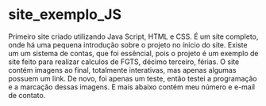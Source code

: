 # site_exemplo_JS
Primeiro site criado utilizando Java Script, HTML e CSS.
É um site completo, onde há uma pequena introdução sobre o projeto no ínicio do site. Existe um um sistema de contas, que foi essêncial, pois o projeto é um exemplo de site feito para realizar calculos de FGTS, décimo terceiro, férias. O site contém imagens ao final, totalmente interativas, mas apenas algumas possuem um link. De novo, foi apenas um teste, então testei a programação e a marcação dessas imagens. E mais abaixo contém meu número e e-mail de contato.
